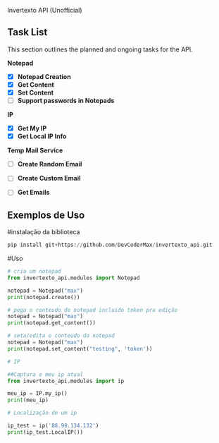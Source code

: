 Invertexto API (Unofficial)

## Task List

This section outlines the planned and ongoing tasks for the API.

**Notepad**
- [x] **Notepad Creation**
- [x] **Get Content**
- [x] **Set Content**
- [ ] **Support passwords in Notepads**

**IP**
- [x] **Get My IP**
- [x] **Get Local IP Info**

**Temp Mail Service**
- [ ] **Create Random Email**
- [ ] **Create Custom Email**
- [ ] **Get Emails**

      
## Exemplos de Uso

#instalação da biblioteca
```python
pip install git+https://github.com/DevCoderMax/invertexto_api.git
```
#Uso
```python
# cria um notepad
from invertexto_api.modules import Notepad

notepad = Notepad("max")
print(notepad.create())

# pega o conteudo do notepad incluido token pra edição
notepad = Notepad("max")
print(notepad.get_content())

# seta/edita o conteudo do notepad
notepad = Notepad("max")
print(notepad.set_content("testing", 'token'))

# IP

##Captura o meu ip atual
from invertexto_api.modules import ip

meu_ip = IP.my_ip()
print(meu_ip)

# Localização de um ip

ip_test = ip('88.98.134.132')
print(ip_test.LocalIP())

```

